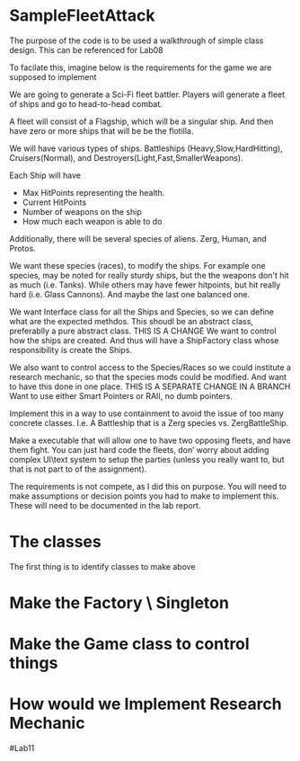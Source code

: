 # SampleFleetAttack

The purpose of the code is to be used a walkthrough of simple class design.  This can be referenced for Lab08

To facilate this, imagine below is the requirements for the game we are supposed to implement

We are going to generate a Sci-Fi fleet battler.  Players will generate a fleet of ships and go to head-to-head combat.

A fleet will consist of a Flagship, which will be a singular ship.  And then have zero or more ships that will be be the flotilla.  

We will have various types of ships.  Battleships (Heavy,Slow,HardHitting), Cruisers(Normal), and Destroyers(Light,Fast,SmallerWeapons).

Each Ship will have
* Max HitPoints representing the health.
* Current HitPoints
* Number of weapons on the ship
* How much each weapon is able to do

Additionally, there will be several species of aliens.  Zerg, Human, and Protos.

We want these species (races), to modify the ships.  For example one species, may be noted for really sturdy ships, but the the weapons don't hit as much (i.e. Tanks).  While others may have fewer hitpoints, but hit really hard (i.e. Glass Cannons).  And maybe the last one balanced one.

We want Interface class for all the Ships and Species, so we can define what are the expected methdos.  This shoudl be an abstract class, preferablly a pure abstract class.
THIS IS A CHANGE
We want to control how the ships are created.  And thus will have a ShipFactory class whose responsibility is create the Ships.

We also want to control access to the Species/Races so we could institute a research mechanic, so that the species mods could be modified.  And want to have this done in one place.
THIS IS A SEPARATE CHANGE IN A BRANCH
Want to use either Smart Pointers or RAII, no dumb pointers.

Implement this in a way to use containment to avoid the issue of too many concrete classes.   I.e. A Battleship that is a Zerg species vs. ZergBattleShip.

Make a executable that will allow one to have  two opposing fleets, and have them fight.  You can just hard code the fleets, don’ worry about adding complex UI\text system to setup the parties (unless you really want to, but that is not part to of the assignment).

The requirements is not compete, as I did this on purpose.  You will need to make assumptions or decision points you had to make to implement this.  These will need to be documented in the lab report.   



# The classes

The first thing is to identify classes to make above

# Make the Factory \ Singleton


# Make the Game class to control things


# How would we Implement Research Mechanic 


#Lab11

